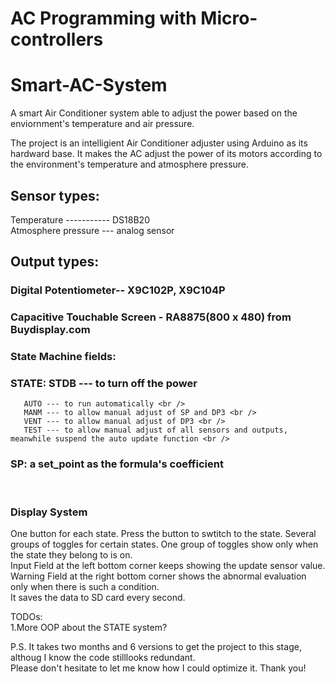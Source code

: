 # AC Programming with Micro-controllers

# Smart-AC-System
A smart Air Conditioner system able to adjust the power based on the enviornment's temperature and air pressure.

The project is an intelligient Air Conditioner adjuster using Arduino as its hardward base.
It makes the AC adjust the power of its motors according to the environment's temperature and atmosphere pressure.

## Sensor types:

Temperature ----------- DS18B20 <br />
Atmosphere pressure --- analog sensor <br />

## Output types: <br />
### Digital Potentiometer-- X9C102P, X9C104P <br />
### Capacitive Touchable Screen - RA8875(800 x 480) from Buydisplay.com <br />
### State Machine fields: <br />
### STATE: STDB --- to turn off the power <br />
       AUTO --- to run automatically <br />
       MANM --- to allow manual adjust of SP and DP3 <br />
       VENT --- to allow manual adjust of DP3 <br />
       TEST --- to allow manual adjust of all sensors and outputs, meanwhile suspend the auto update function <br />
### SP: a set_point as the formula's coefficient <br />
 <br />
 
### Display System <br />
One button for each state. Press the button to swtitch to the state.
Several groups of toggles for certain states. One group of toggles show only when the state they belong to is on. <br />
Input Field at the left bottom corner keeps showing the update sensor value. <br />
Warning Field at the right bottom corner shows the abnormal evaluation only when there is such a condition. <br />
It saves the data to SD card every second. <br />

TODOs: <br />
1.More OOP about the STATE system? <br />

P.S. It takes two months and 6 versions to get the project to this stage, althoug I know the code stilllooks redundant. <br />
Please don't hesitate to let me know how I could optimize it. Thank you! <br />
 <br />

